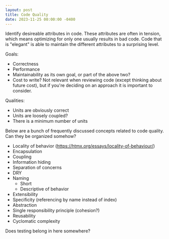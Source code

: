 ```yaml
---
layout: post
title: Code Quality
date: 2023-11-25 00:00:00 -0400
---
```


Identify desireable attributes in code. These attributes are often in tension, which means optimizing for only one usually results in bad code. Code that is "elegant" is able to maintain the different attributes to a surprising level.

Goals:

- Correctness
- Performance
- Maintainability as its own goal, or part of the above two?
- Cost to write? Not relevant when reviewing code (except thinking about future cost), but if you're deciding on an approach it is important to consider.

Qualities:

- Units are obviously correct
- Units are loosely coupled?
- There is a minimum number of units

Below are a bunch of frequently discussed concepts related to code quality. Can they be organized somehow?

- Locality of behavior (https://htmx.org/essays/locality-of-behaviour/)
- Encapsulation
- Coupling
- Information hiding
- Separation of concerns
- DRY
- Naming
  - Short
  - Descriptive of behavior
- Extensibility
- Specificity (referencing by name instead of index)
- Abstraction
- Single responsibility principle (cohesion?)
- Reusability
- Cyclomatic complexity

Does testing belong in here somewhere?